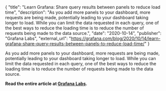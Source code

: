 {
	"title": "Learn Grafana: Share query results between panels to reduce load time",
	"description": "As you add more panels to your dashboard, more requests are being made, potentially leading to your dashboard taking longer to load. While you can limit the data requested in each query, one of the best ways to reduce the loading time is to reduce the number of requests being made to the data source.",
	"date": "2020-10-14",
	"publisher": "Grafana Labs",
	"external_url": "https://grafana.com/blog/2020/10/14/learn-grafana-share-query-results-between-panels-to-reduce-load-time/"
}

As you add more panels to your dashboard, more requests are being made, potentially leading to your dashboard taking longer to load. While you can limit the data requested in each query, one of the best ways to reduce the loading time is to reduce the number of requests being made to the data source.

**Read the entire article at [Grafana Labs](https://grafana.com/blog/2020/10/14/learn-grafana-share-query-results-between-panels-to-reduce-load-time/).**
